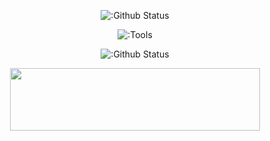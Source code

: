 

<p align="center"><img src="https://lanyard.cnrad.dev/api/1033015167824449586?theme=Dark&animated=true&borderRadius=20px" alt=":Github Status" /></p>


<p align="center"><img src="https://skillicons.dev/icons?i=discord,vscode,github,git,powershell" alt=":Tools" /></p>


<p align="center"><img src="https://count.getloli.com/get/@:0rl4ndo" alt=":Github Status" /></p>


<p align="center" href="https://www.coffeebede.com/0rlando"><img  src="https://coffeebede.ir/DashboardTemplateV2/app-assets/images/banner/default-yellow.svg" width="400" height="100" /></p>

